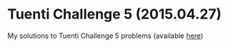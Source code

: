 # Tuenti Challenge 5 (2015.04.27)
My solutions to Tuenti Challenge 5 problems
(available [here](https://contest.tuenti.net/resources/2015/Question_1.html))

